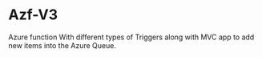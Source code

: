 # Azf-V3

Azure function With different types of Triggers along with MVC app to add new items into the Azure Queue.
